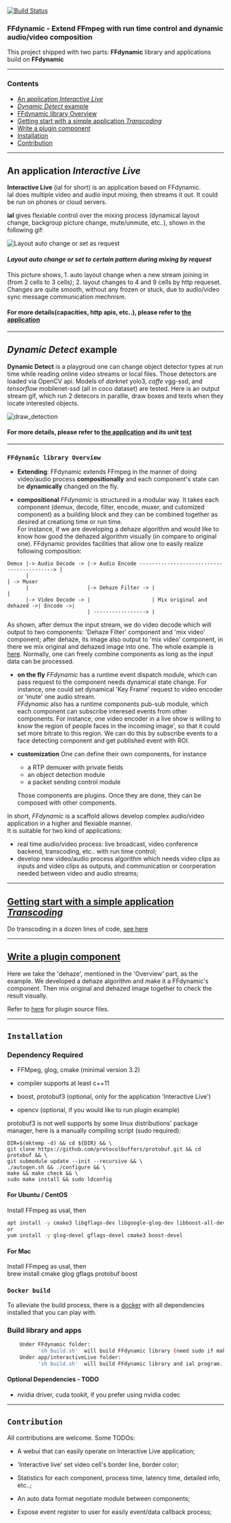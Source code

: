 [![Build Status](https://www.travis-ci.org/Xingtao/FFdynamic.svg?branch=master)](https://travis-ci.org/Xingtao/FFdynamic)

### FFdynamic - Extend FFmpeg with run time control and dynamic audio/video composition

This project shipped with two parts: **FFdynamic** library and applications build on **FFdynamic**

------------
### Contents
- [An application *Interactive Live*](#an-application-interactive-live)
- [*Dynamic Detect* example](#dynamic-detect-example)
- [FFdynamic library Overview](#ffdynamic-library-overview)
- [Getting start with a simple application *Transcoding*](#getting-start-with-a-simple-application-transcoding)
- [Write a plugin component](#write-a-plugin-component)
- [Installation](#installation)
- [Contribution](#contribution)

-----------
## An application *Interactive Live*

**Interactive Live** (ial for short) is an application based on FFdynamic.  
Ial does multiple video and audio input mixing, then streams it out. It could be run on phones or cloud servers.  

**ial** gives flexiable control over the mixing process (dynamical layout change, backgroup picture change, mute/unmute, etc..), shown in the following gif:

![Layout auto change or set as request](asset/layoutChange.gif)
#### *Layout auto change or set to certain pattern during mixing by request*
This picture shows, 1. auto layout change when a new stream joining in (from 2 cells to 3 cells); 2. layout changes to 4 and 9 cells by http requeset. Changes are quite smooth, without any frozen or stuck, due to audio/video sync message communication mechnism.

#### For more details(capacities, http apis, etc..), please refer to [the application](apps/interactiveLive/README.md)

-----------
## *Dynamic Detect* example

**Dynamic Detect** is a playgroud one can change object detector types at run time while reading online video streams or local files. Those detectors are loaded via OpenCV api. Models of *darknet* yolo3, *caffe* vgg-ssd, and *tensorflow* mobilenet-ssd (all in coco dataset) are tested. Here is an output stream gif, which run 2 detecors in parallle, draw boxes and texts when they locate interested objects.

![draw_detection](asset/dynaDetect.gif)

#### For more details, please refer to [the application](apps/dynaDnnDetect/README.md) and its unit [test](modules/moduleTest/testCvDnnDetect.cpp)

-----------------

### `FFdynamic library Overview`

* **Extending**: FFdynamic extends FFmpeg in the manner of doing video/audio process **compositionally** and each component's state can be **dynamically** changed on the fly.

- **compositional**
  _FFdynamic_ is structured in a modular way. It takes each component (demux, decode, filter, encode, muxer, and cutomized component) as a building block and they can be combined together as desired at creationg time or run time.  
  For instance, if we are developing a dehaze algorithm and would like to know how good the dehazed algorithm visually (in compare to original one). FFdynamic provides facilities that allow one to easily realize following composition:

```
Demux |-> Audio Decode -> |-> Audio Encode ------------------------------------------> |
      |                                                                                | -> Muxer
      |                   |-> Dehaze Filter -> |                                       |
      |-> Video Decode -> |                    | Mix original and dehazed ->| Encode ->|
                          | -----------------> |
```
  As shown, after demux the input stream, we do video decode which will output to two components: 'Dehaze Filter' component and 'mix video' component; after dehaze, its image also output to 'mix video' component, in there we mix original and dehazed image into one. The whole example is [here](#write-a-plugin-component). 
  Normally, one can freely combine components as long as the input data can be processed.

* **on the fly**
  _FFdynamic_ has a runtime event dispatch module, which can pass request to the component needs dynamical state change. For instance, one could set dynamical 'Key Frame' request to video encoder or 'mute' one audio stream.  
  _FFdynamic_ also has a runtime components pub-sub module, which each component can subscribe interesed events from other components. For instance, one video encoder in a live show is willing to know the region of people faces in the incoming image', so that it could set more bitrate to this region. We can do this by subscribe events to a face detecting component and get published event with ROI.

- **customization**
   One can define their own components, for instance
   - a RTP demuxer with private fields
   - an object detection module
   - a packet sending control module
   
   
   Those components are plugins. Once they are done, they can be composed with other components. 

In short, *FFdynamic* is a scaffold allows develop complex audio/video application in a higher and flexiable manner.   
It is suitable for two kind of applications:
* real time audio/video process: live broadcast, video conference backend, transcoding, etc.. with run time control;
* develop new video/audio process algorithm which needs video clips as inputs and video clips as outputs, and communication or coorperation needed between video and audio streams;

-----------
## [Getting start with a simple application *Transcoding*](#getting-start-with-a-simple-application-transcoding)
Do transcoding in a dozen lines of code, [see here](asset/transcode.md)

-----------
## [Write a plugin component](#write-a-plugin-component)

Here we take the 'dehaze', mentioned in the 'Overview' part, as the example. We developed a dehaze algorithm and make it a FFdynamic's component. Then mix original and dehazed image together to check the result visually.

Refer to [here](examplePlugin/README.md) for plugin source files.

-----------
## `Installation`

### Dependency Required
* FFMpeg, glog, cmake (minimal version 3.2)
- compiler supports at least c++11
* boost, protobuf3 (optional, only for the application 'Interactive Live')
- opencv (optional, if you would like to run plugin example)

protobuf3 is not well supports by some linux distributions' package manager, here is a manually compiling script (sudo required):
```
DIR=$(mktemp -d) && cd ${DIR} && \
git clone https://github.com/protocolbuffers/protobuf.git && cd protobuf && \
git submodule update --init --recursive && \
./autogen.sh && ./configure && \
make && make check && \
sudo make install && sudo ldconfig
```

#### For Ubuntu / CentOS
Install FFmpeg as usal, then  

``` sh
apt install -y cmake3 libgflags-dev libgoogle-glog-dev libboost-all-dev
or 
yum install -y glog-devel gflags-devel cmake3 boost-devel  
```

#### For Mac
Install FFmpeg as usal, then  
brew install cmake glog gflags protobuf boost 

### `Docker build`
To alleviate the build process, there is a [docker](tools/dockerlize/README.md) with all dependencies installed that you can play with.

### Build library and apps

``` sh
    Under FFdynamic folder: 
          'sh build.sh'  will build FFdynamic library (need sudo if make install)
    Under app/interactiveLive folder: 
          'sh build.sh'  will build FFdynamic library and ial program.
```

#### Optional Dependencies - TODO
* nvidia driver, cuda tookit, if you prefer using nvidia codec

-----------------
## `Contribution`

All contributions are welcome. Some TODOs:

- A webui that can easily operate on Interactive Live application;
* 'Interactive live' set video cell's border line, border color;
- Statistics for each component, process time, latency time, detailed info, etc..;
* An auto data format negotiate module between components;
- Expose event register to user for easily event/data callback process;
